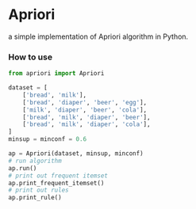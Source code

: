 Apriori
=======

a simple implementation of Apriori algorithm in Python.

### How to use

```python
from apriori import Apriori

dataset = [
    ['bread', 'milk'],
    ['bread', 'diaper', 'beer', 'egg'],
    ['milk', 'diaper', 'beer', 'cola'],
    ['bread', 'milk', 'diaper', 'beer'],
    ['bread', 'milk', 'diaper', 'cola'],
]
minsup = minconf = 0.6

ap = Apriori(dataset, minsup, minconf)
# run algorithm
ap.run()
# print out frequent itemset
ap.print_frequent_itemset()
# print out rules
ap.print_rule()
```